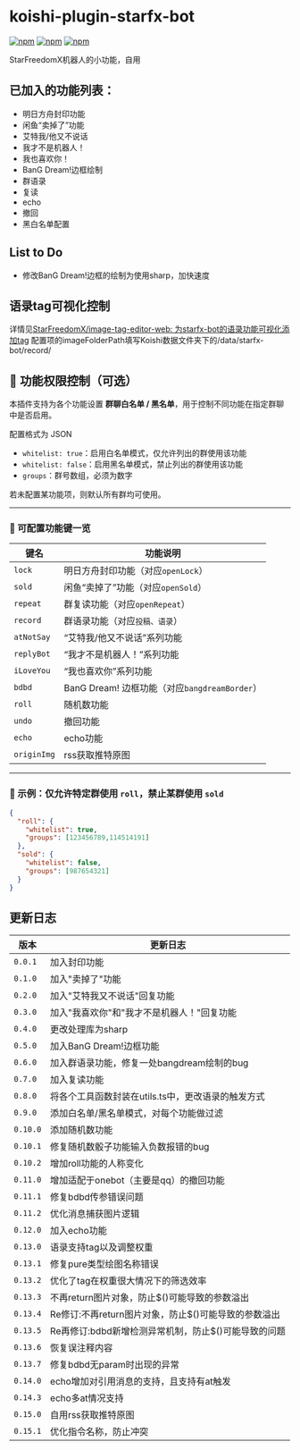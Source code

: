 # koishi-plugin-starfx-bot

[![npm](https://img.shields.io/npm/v/koishi-plugin-starfx-bot?style=flat-square)](https://www.npmjs.com/package/koishi-plugin-starfx-bot) [![npm](https://img.shields.io/npm/l/koishi-plugin-starfx-bot?style=flat-square)](https://www.npmjs.com/package/koishi-plugin-starfx-bot) [![npm](https://img.shields.io/npm/dt/koishi-plugin-starfx-bot?style=flat-square)](https://www.npmjs.com/package/koishi-plugin-starfx-bot)

StarFreedomX机器人的小功能，自用

## 已加入的功能列表：

* 明日方舟封印功能
* 闲鱼“卖掉了”功能
* 艾特我/他又不说话
* 我才不是机器人！
* 我也喜欢你！
* BanG Dream!边框绘制
* 群语录
* 复读
* echo
* 撤回
* 黑白名单配置

## List to Do

* 修改BanG Dream!边框的绘制为使用sharp，加快速度

## 语录tag可视化控制

详情见[StarFreedomX/image-tag-editor-web: 为starfx-bot的语录功能可视化添加tag](https://github.com/StarFreedomX/image-tag-editor-web)
配置项的imageFolderPath填写Koishi数据文件夹下的/data/starfx-bot/record/

## 🔧 功能权限控制（可选）

本插件支持为各个功能设置 **群聊白名单 / 黑名单**，用于控制不同功能在指定群聊中是否启用。

配置格式为 JSON

- `whitelist: true`：启用白名单模式，仅允许列出的群使用该功能
- `whitelist: false`：启用黑名单模式，禁止列出的群使用该功能
- `groups`：群号数组，必须为数字

若未配置某功能项，则默认所有群均可使用。

---

### 📌 可配置功能键一览


| 键名          | 功能说明                                  |
|-------------|---------------------------------------|
| `lock`      | 明日方舟封印功能（对应`openLock`）                |
| `sold`      | 闲鱼“卖掉了”功能（对应`openSold`）               |
| `repeat`    | 群复读功能（对应`openRepeat`）                 |
| `record`    | 群语录功能（对应`投稿、语录`）                      |
| `atNotSay`  | “艾特我/他又不说话”系列功能                       |
| `replyBot`  | “我才不是机器人！”系列功能                        |
| `iLoveYou`  | “我也喜欢你”系列功能                           |
| `bdbd`      | BanG Dream! 边框功能（对应`bangdreamBorder`） |
| `roll`      | 随机数功能                                 |
| `undo`      | 撤回功能                                  |
| `echo`      | echo功能                                |
| `originImg` | rss获取推特原图                             |

---

### 🧪 示例：仅允许特定群使用 `roll`，禁止某群使用 `sold`

```json
{
  "roll": {
    "whitelist": true,
    "groups": [123456789,114514191]
  },
  "sold": {
    "whitelist": false,
    "groups": [987654321]
  }
}
```

## 更新日志


| 版本       | 更新日志                             |
|----------|----------------------------------|
| `0.0.1`  | 加入封印功能                           |
| `0.1.0`  | 加入"卖掉了"功能                        |
| `0.2.0`  | 加入"艾特我又不说话"回复功能                  |
| `0.3.0`  | 加入"我喜欢你"和"我才不是机器人！"回复功能          |
| `0.4.0`  | 更改处理库为sharp                      |
| `0.5.0`  | 加入BanG Dream!边框功能                |
| `0.6.0`  | 加入群语录功能，修复一处bangdream绘制的bug      |
| `0.7.0`  | 加入复读功能                           |
| `0.8.0`  | 将各个工具函数封装在utils.ts中，更改语录的触发方式    |
| `0.9.0`  | 添加白名单/黑名单模式，对每个功能做过滤             |
| `0.10.0` | 添加随机数功能                          |
| `0.10.1` | 修复随机数骰子功能输入负数报错的bug              |
| `0.10.2` | 增加roll功能的人称变化                    |
| `0.11.0` | 增加适配于onebot（主要是qq）的撤回功能          |
| `0.11.1` | 修复bdbd传参错误问题                     |
| `0.11.2` | 优化消息捕获图片逻辑                       |
| `0.12.0` | 加入echo功能                         |
| `0.13.0` | 语录支持tag以及调整权重                    |
| `0.13.1` | 修复pure类型绘图名称错误                   |
| `0.13.2` | 优化了tag在权重很大情况下的筛选效率              |
| `0.13.3` | 不再return图片对象，防止$()可能导致的参数溢出      |
| `0.13.4` | Re修订:不再return图片对象，防止$()可能导致的参数溢出 |
| `0.13.5` | Re再修订:bdbd新增检测异常机制，防止$()可能导致的问题  |
| `0.13.6` | 恢复误注释内容                          |
| `0.13.7` | 修复bdbd无param时出现的异常               |
| `0.14.0` | echo增加对引用消息的支持，且支持有at触发          |
| `0.14.3` | echo多at情况支持                      |
| `0.15.0` | 自用rss获取推特原图                      |
| `0.15.1` | 优化指令名称，防止冲突                      |
